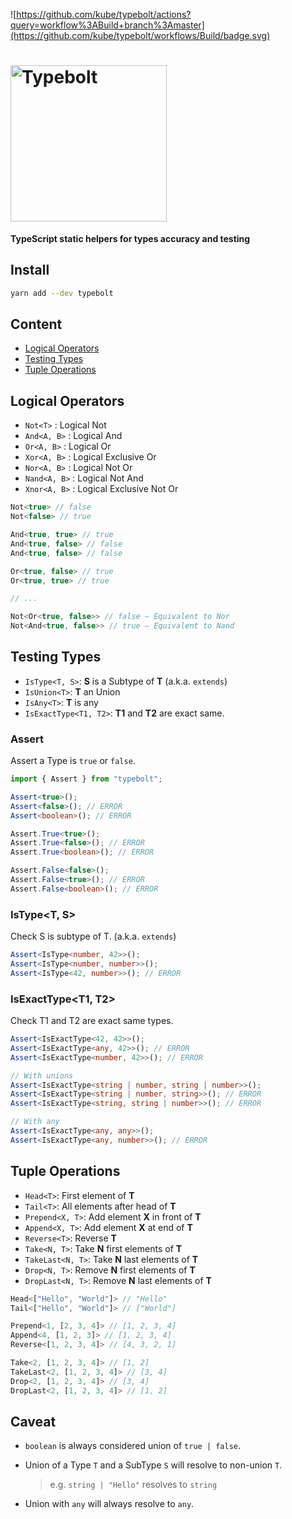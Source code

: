 ![https://github.com/kube/typebolt/actions?query=workflow%3ABuild+branch%3Amaster](https://github.com/kube/typebolt/workflows/Build/badge.svg)

<h1 align="left">
  <img src="https://cdn.jsdelivr.net/gh/kube/typebolt/logo.svg" width=250 alt="Typebolt" />
</h1>

**TypeScript static helpers for types accuracy and testing**

## Install

```sh
yarn add --dev typebolt
```

## Content

- [Logical Operators](#logical-operators)
- [Testing Types](#testing-types)
- [Tuple Operations](#tuple-operations)

## Logical Operators

- `Not<T>` : Logical Not
- `And<A, B>` : Logical And
- `Or<A, B>` : Logical Or
- `Xor<A, B>` : Logical Exclusive Or
- `Nor<A, B>` : Logical Not Or
- `Nand<A, B>` : Logical Not And
- `Xnor<A, B>` : Logical Exclusive Not Or

```ts
Not<true> // false
Not<false> // true

And<true, true> // true
And<true, false> // false
And<true, false> // false

Or<true, false> // true
Or<true, true> // true

// ...

Not<Or<true, false>> // false – Equivalent to Nor
Not<And<true, false>> // true – Equivalent to Nand
```

## Testing Types

- `IsType<T, S>`: **S** is a Subtype of **T** (a.k.a. `extends`)
- `IsUnion<T>`: **T** an Union
- `IsAny<T>`: **T** is any
- `IsExactType<T1, T2>`: **T1** and **T2** are exact same.

### Assert

Assert a Type is `true` or `false`.

```ts
import { Assert } from "typebolt";

Assert<true>();
Assert<false>(); // ERROR
Assert<boolean>(); // ERROR

Assert.True<true>();
Assert.True<false>(); // ERROR
Assert.True<boolean>(); // ERROR

Assert.False<false>();
Assert.False<true>(); // ERROR
Assert.False<boolean>(); // ERROR
```

### IsType<T, S>

Check S is subtype of T. (a.k.a. `extends`)

```ts
Assert<IsType<number, 42>>();
Assert<IsType<number, number>>();
Assert<IsType<42, number>>(); // ERROR
```

### IsExactType<T1, T2>

Check T1 and T2 are exact same types.

```ts
Assert<IsExactType<42, 42>>();
Assert<IsExactType<any, 42>>(); // ERROR
Assert<IsExactType<number, 42>>(); // ERROR

// With unions
Assert<IsExactType<string | number, string | number>>();
Assert<IsExactType<string | number, string>>(); // ERROR
Assert<IsExactType<string, string | number>>(); // ERROR

// With any
Assert<IsExactType<any, any>>();
Assert<IsExactType<any, number>>(); // ERROR
```

## Tuple Operations

- `Head<T>`: First element of **T**
- `Tail<T>`: All elements after head of **T**
- `Prepend<X, T>`: Add element **X** in front of **T**
- `Append<X, T>`: Add element **X** at end of **T**
- `Reverse<T>`: Reverse **T**
- `Take<N, T>`: Take **N** first elements of **T**
- `TakeLast<N, T>`: Take **N** last elements of **T**
- `Drop<N, T>`: Remove **N** first elements of **T**
- `DropLast<N, T>`: Remove **N** last elements of **T**

```ts
Head<["Hello", "World"]> // "Hello"
Tail<["Hello", "World"]> // ["World"]

Prepend<1, [2, 3, 4]> // [1, 2, 3, 4]
Append<4, [1, 2, 3]> // [1, 2, 3, 4]
Reverse<[1, 2, 3, 4]> // [4, 3, 2, 1]

Take<2, [1, 2, 3, 4]> // [1, 2]
TakeLast<2, [1, 2, 3, 4]> // [3, 4]
Drop<2, [1, 2, 3, 4]> // [3, 4]
DropLast<2, [1, 2, 3, 4]> // [1, 2]
```

## Caveat

- `boolean` is always considered union of `true | false`.
- Union of a Type `T` and a SubType `S` will resolve to non-union `T`.

  > e.g. `string | "Hello"` resolves to `string`

- Union with `any` will always resolve to `any`.
